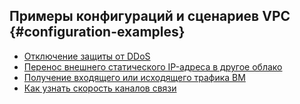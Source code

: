 ## Примеры конфигураций и сценариев VPC {#configuration-examples}

* [Отключение защиты от DDoS](disable-ddos-protection-on-external-ip.md)
* [Перенос внешнего статического IP-адреса в другое облако](move-external-ip-between-cloud.md)
* [Получение входящего или исходящего трафика ВМ](incoming-and-outcoming-traffic-logs.md)
* [Как узнать скорость каналов связи](connection-speed.md)